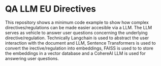 # QA LLM EU Directives

This repository shows a minimum code example to show how complex directives/regulations can be made easier accesible via a LLM. The LLM serves as vehicle to answer user questions concerning the underlying directive/regulation. Technically Langchain is used to abstract the user interaction with the document and LLM, Sentence Transformers is used to convert the irective/regulation into embeddings, FAISS is used to to store the embeddings in a vector database and a CohereAI LLM is used for answering user questions.